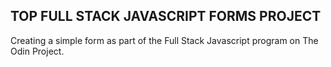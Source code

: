 ## TOP FULL STACK JAVASCRIPT FORMS PROJECT

Creating a simple form as part of the Full Stack Javascript program on The Odin Project.  
